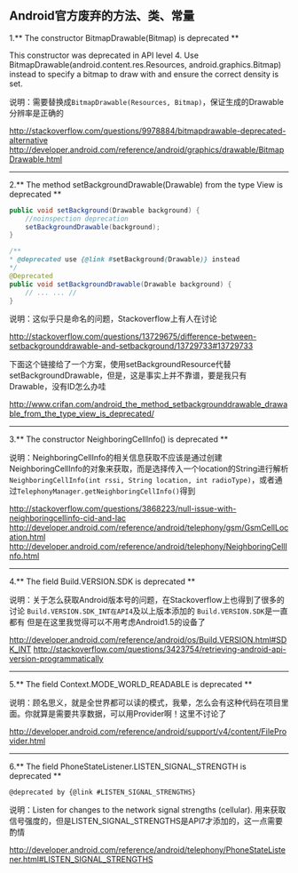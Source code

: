 
## Android官方废弃的方法、类、常量

1.** The constructor BitmapDrawable(Bitmap) is deprecated **

This constructor was deprecated in API level 4. Use BitmapDrawable(android.content.res.Resources, android.graphics.Bitmap) instead to specify a bitmap to draw with and ensure the correct density is set.

说明：需要替换成`BitmapDrawable(Resources, Bitmap)`，保证生成的Drawable分辨率是正确的

http://stackoverflow.com/questions/9978884/bitmapdrawable-deprecated-alternative
http://developer.android.com/reference/android/graphics/drawable/BitmapDrawable.html

---
<p>
2.** The method setBackgroundDrawable(Drawable) from the type View is deprecated **

``` Java
public void setBackground(Drawable background) {
	//noinspection deprecation
	setBackgroundDrawable(background);
}

/**
* @deprecated use {@link #setBackground(Drawable)} instead
*/
@Deprecated
public void setBackgroundDrawable(Drawable background) {
	// ... ... //
}
```

说明：这似乎只是命名的问题，Stackoverflow上有人在讨论

http://stackoverflow.com/questions/13729675/difference-between-setbackgrounddrawable-and-setbackground/13729733#13729733

下面这个链接给了一个方案，使用setBackgroundResource代替setBackgroundDrawable，但是，这是事实上并不靠谱，要是我只有Drawable，没有ID怎么办哇

http://www.crifan.com/android_the_method_setbackgrounddrawable_drawable_from_the_type_view_is_deprecated/

---
<p>
3.** The constructor NeighboringCellInfo() is deprecated **

说明：NeighboringCellInfo的相关信息获取不应该是通过创建NeighboringCellInfo的对象来获取，而是选择传入一个location的String进行解析`NeighboringCellInfo(int rssi, String location, int radioType)`，或者通过`TelephonyManager.getNeighboringCellInfo()`得到

http://stackoverflow.com/questions/3868223/null-issue-with-neighboringcellinfo-cid-and-lac
http://developer.android.com/reference/android/telephony/gsm/GsmCellLocation.html
http://developer.android.com/reference/android/telephony/NeighboringCellInfo.html

---
<p>
4.** The field Build.VERSION.SDK is deprecated **

说明：关于怎么获取Android版本号的问题，在Stackoverflow上也得到了很多的讨论
`Build.VERSION.SDK_INT在API4`及以上版本添加的
`Build.VERSION.SDK`是一直都有
但是在这里我觉得可以不用考虑Android1.5的设备了

http://developer.android.com/reference/android/os/Build.VERSION.html#SDK_INT
http://stackoverflow.com/questions/3423754/retrieving-android-api-version-programmatically

---
<p>
5.** The field Context.MODE_WORLD_READABLE is deprecated **

说明：顾名思义，就是全世界都可以读的模式，我晕，怎么会有这种代码在项目里面。你就算是需要共享数据，可以用Provider啊！这里不讨论了

http://developer.android.com/reference/android/support/v4/content/FileProvider.html

---
<p>
6.** The field PhoneStateListener.LISTEN_SIGNAL_STRENGTH is deprecated **

`@deprecated by {@link #LISTEN_SIGNAL_STRENGTHS}`

说明：Listen for changes to the network signal strengths (cellular).
用来获取信号强度的，但是LISTEN_SIGNAL_STRENGTHS是API7才添加的，这一点需要酌情

http://developer.android.com/reference/android/telephony/PhoneStateListener.html#LISTEN_SIGNAL_STRENGTHS